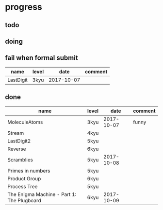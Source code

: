 # progress

## todo

## doing

## fail when formal submit

name      | level | date       | comment |
----------|-------|------------|---------|
LastDigit | 3kyu  | 2017-10-07 |         |

## done

name                                       | level | date       | comment |
-------------------------------------------|-------|------------|---------|
MoleculeAtoms                              | 3kyu  | 2017-10-07 | funny   |
Stream                                     | 4kyu  |            |         |
LastDigit2                                 | 5kyu  |            |         |
Reverse                                    | 6kyu  |            |         |
Scramblies                                 | 5kyu  | 2017-10-08 |         |
Primes in numbers                          | 5kyu  |            |         |
Product Group                              | 6kyu  |            |         |
Process Tree                               | 5kyu  |            |
The Enigma Machine - Part 1: The Plugboard | 6kyu  | 2017-10-09 |         |
